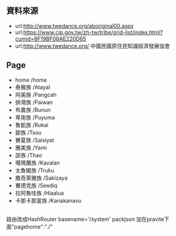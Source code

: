 ## 資料來源

* url:http://www.twedance.org/aboriginal00.aspx
* url:https://www.cip.gov.tw/zh-tw/tribe/grid-list/index.html?cumid=8F19BF08AE220D65
* url:http://www.twedance.org/ 中國民國原住民知識經濟發展協會

## Page
 
* home          /home
* 泰雅族        /Atayal
* 阿美族        /Pangcah
* 排灣族        /Paiwan
* 布農族        /Bunun
* 卑南族        /Puyuma
* 魯凱族        /Rukai
* 鄒族          /Tsou
* 賽夏族        /Saisiyat
* 雅美族        /Yami
* 邵族          /Thao
* 噶瑪蘭族      /Kavalan
* 太魯閣族      /Truku
* 撒奇萊雅族    /Sakizaya
* 賽德克族      /Seediq
* 拉阿魯哇族    /Hlaalua
* 卡那卡那富族  /Kanakanavu

## 
路由改成HashRouter basename='/system'
packjson 加在pravite下面"pagehome":"./"